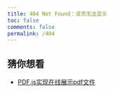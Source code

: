 ```yaml
---
title: 404 Not Found：该页无法显示
toc: false
comments: false
permalink: /404
---
```


## 猜你想看

- [PDF.js实现在线展示pdf文件](https://www.chenhanpeng.com/PDF.js-use)
 